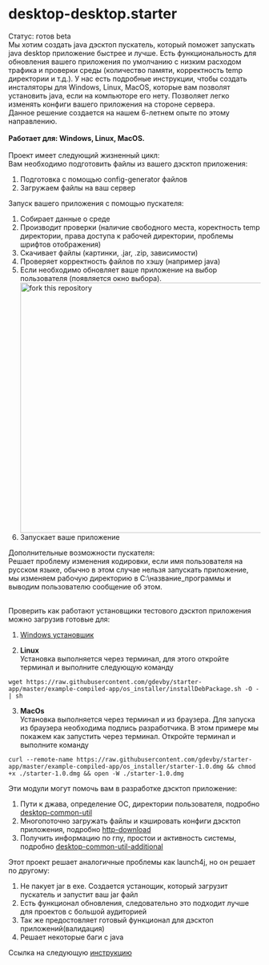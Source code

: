# desktop-desktop.starter
Статус: готов beta<br>
Мы хотим создать java дэсктоп пускатель, который поможет запускать java desktop приложение быстрее и лучше. Есть функциональность для обновления вашего приложения по умолчанию с низким расходом трафика и проверки среды (количество памяти, корректность temp директории и т.д.). У нас есть подробные инструкции, чтобы создать инсталяторы для  Windows, Linux, MacOS, которые вам позволят установить java, если на компьюторе его нету. Позволяет легко изменять конфиги вашего приложения на стороне сервера. <br>
Данное решение создается на нашем 6-летнем опыте по этому направлению.
<br><br>
<b>Работает для: Windows, Linux, MacOS.</b>
<br><br>
Проект имеет следующий жизненный цикл:<br>
Вам необходимо подготовить файлы из вашего дэсктоп приложения:
<ol>
<li>Подготовка с помощью config-generator файлов</li>
<li>Загружаем файлы на ваш сервер</li>
</ol>
Запуск вашего приложения с помощью пускателя:
<ol>
  <li>Собирает данные о среде</li>
  <li>Производит проверки (наличие свободного места, коректность temp директории, права доступа к рабочей директории, проблемы шрифтов отображения)</li>
  <li>Скачивает файлы (картинки, .jar, .zip, зависимости)</li>
  <li>Проверяет корректность файлов по хэшу (например java)</li>
  <li>Если необходимо обновляет ваше приложение на выбор пользователя (появляется окно выбора). </li>
<img align="middle" width="500" src="https://user-images.githubusercontent.com/48221408/155071002-1ffdd120-b8f0-4865-8401-75ccf3440cc2.jpg" alt="fork this repository" />
  <li>Запускает ваше приложение</li>
</ol>
Дополнительные возможности пускателя:<br>
 Решает проблему изменения кодировки, если имя пользователя на русском языке, обычно в этом случае нельзя запускать приложение, мы изменяем рабочую директорию в С:\название_программы и выводим пользователю сообщение об этом.<br>
<br>

Проверить как работают установщики тестового дэсктоп приложения можно загрузив готовые для:<br>
1) [Windows установшик](https://github.com/gdevby/starter-app/raw/master/example-compiled-app/os_installer/StarterInstaller.exe)

2) **Linux**<br>
Установка выполняется через терминал, для этого откройте терминал и выполните следующую команду 
```
wget https://raw.githubusercontent.com/gdevby/starter-app/master/example-compiled-app/os_installer/installDebPackage.sh -O - | sh
```
3) **MacOs**<br>
Установка выполняется через терминал и из браузера. Для запуска из браузера необходима подпись разработчика. В этом примере мы покажем как запустить через терминал. Откройте терминал и выполните команду
```
curl --remote-name https://raw.githubusercontent.com/gdevby/starter-app/master/example-compiled-app/os_installer/starter-1.0.dmg && chmod +x ./starter-1.0.dmg && open -W ./starter-1.0.dmg 
```

Эти модули могут помочь вам в разработке дэсктоп приложение:
1) Пути к джава, определение ОС, директории пользователя, подробно [desktop-common-util](https://github.com/gdevby/starter4j/blob/master/desktop-common-util/README_RU.md)
2) Многопоточно загружать файлы и кэшировать конфиги дэсктоп приложения, подробно [http-download](https://github.com/gdevby/starter4j/blob/master/http-download/README.md)
3) Получить информацию по гпу, простои и активность системы, подробно [desktop-common-util-additional](https://github.com/gdevby/starter4j/blob/master/desktop-common-util-additional/README_RU.md)

Этот проект решает аналогичные проблемы как launch4j, но он решает по другому: 
1) Не пакует jar в exe. Создается устанощик, который загрузит пускатель и запустит ваш jar файл
2) Есть функционал обновления, следовательно это подходит лучше для проектов с большой аудиторией
3) Так же предостовляет готовый функционал для дэсктоп приложений(валидация)
4) Решает некоторые баги с java 

Ссылка на следующую [инструкцию](https://github.com/gdevby/starter4j/wiki/%D0%A1%D0%BE%D0%B7%D0%B4%D0%B0%D0%BD%D0%B8%D0%B5-%D1%84%D0%B0%D0%B9%D0%BB-%D0%BA%D0%BE%D0%BD%D1%84%D0%B8%D0%B3%D1%83%D1%80%D0%B0%D1%86%D0%B8%D0%B8)


